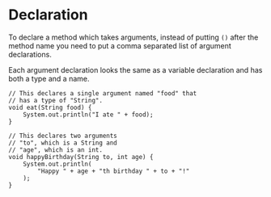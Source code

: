 # Declaration

To declare a method which takes arguments, instead of putting `()` after the method name
you need to put a comma separated list of argument declarations.

Each argument declaration looks the same as a variable declaration and has both a type and a name.

```java,norun
// This declares a single argument named "food" that
// has a type of "String".
void eat(String food) {
    System.out.println("I ate " + food);
}

// This declares two arguments
// "to", which is a String and
// "age", which is an int.
void happyBirthday(String to, int age) {
    System.out.println(
        "Happy " + age + "th birthday " + to + "!"
    );
}
```
